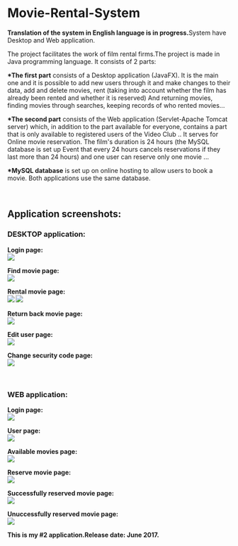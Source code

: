 # Movie-Rental-System
<b>Translation of the system in English language is in progress.</b>System have Desktop and Web application.

The project facilitates the work of film rental firms.The project is made in Java programming language. It consists of 2 parts:

<b>*The first part</b> consists of a Desktop application (JavaFX). It is the main one and it is possible to add new users through it and make changes to their data, add and delete movies, rent (taking into account whether the film has already been rented and whether it is reserved) And returning movies, finding movies through searches, keeping records of who rented movies...

<b>*The second part</b> consists of the Web application (Servlet-Apache Tomcat server) which, in addition to the part available for everyone, contains a part that is only available to registered users of the Video Club .. It serves for Online movie reservation. The film's duration is 24 hours (the MySQL database is set up Event that every 24 hours cancels reservations if they last more than 24 hours) and one user can reserve only one movie ...

<b>*MySQL database</b> is set up on online hosting to allow users to book a movie. Both applications use the same database.

<br><h2>Application screenshots:</h2>

<h3>DESKTOP application:</h3>

<b>Login page:<b><br>
<img src="https://raw.githubusercontent.com/kovacevic-marko/Movie-Rental-System/master/Screenshots/DesktopLogin.png" />


<b>Find movie page:</b><br>
<img src="https://raw.githubusercontent.com/kovacevic-marko/Movie-Rental-System/master/Screenshots/Desktop1.png" />

<b>Rental movie page:</b><br>
<img src="https://raw.githubusercontent.com/kovacevic-marko/Movie-Rental-System/master/Screenshots/Desktop2.png" />
<img src="https://raw.githubusercontent.com/kovacevic-marko/Movie-Rental-System/master/Screenshots/desktop4.png" />

<b>Return back movie page:</b><br>
<img src="https://raw.githubusercontent.com/kovacevic-marko/Movie-Rental-System/master/Screenshots/desktop7.png" />

<b>Edit user page:</b><br>
<img src="https://raw.githubusercontent.com/kovacevic-marko/Movie-Rental-System/master/Screenshots/desktop6.png" />

<b>Change security code page:</b><br>
<img src="https://raw.githubusercontent.com/kovacevic-marko/Movie-Rental-System/master/Screenshots/desktop5.png" />



<br>
<h3>WEB application:</h3>

<b>Login page:</b><br>
<img src="https://raw.githubusercontent.com/kovacevic-marko/Movie-Rental-System/master/Screenshots/web1.png" />

<b>User page:</b><br>
<img src="https://raw.githubusercontent.com/kovacevic-marko/Movie-Rental-System/master/Screenshots/web2.png" />

<b>Available movies page:</b><br>
<img src="https://raw.githubusercontent.com/kovacevic-marko/Movie-Rental-System/master/Screenshots/web3.png" />

<b>Reserve movie page:</b><br>
<img src="https://raw.githubusercontent.com/kovacevic-marko/Movie-Rental-System/master/Screenshots/web4.png" />

<b>Successfully reserved movie page:</b><br>
<img src="https://raw.githubusercontent.com/kovacevic-marko/Movie-Rental-System/master/Screenshots/web5.png" />

<b>Unuccessfully reserved movie page:</b><br>
<img src="https://raw.githubusercontent.com/kovacevic-marko/Movie-Rental-System/master/Screenshots/web6.png" />


This is my #2 application.Release date: June 2017.

